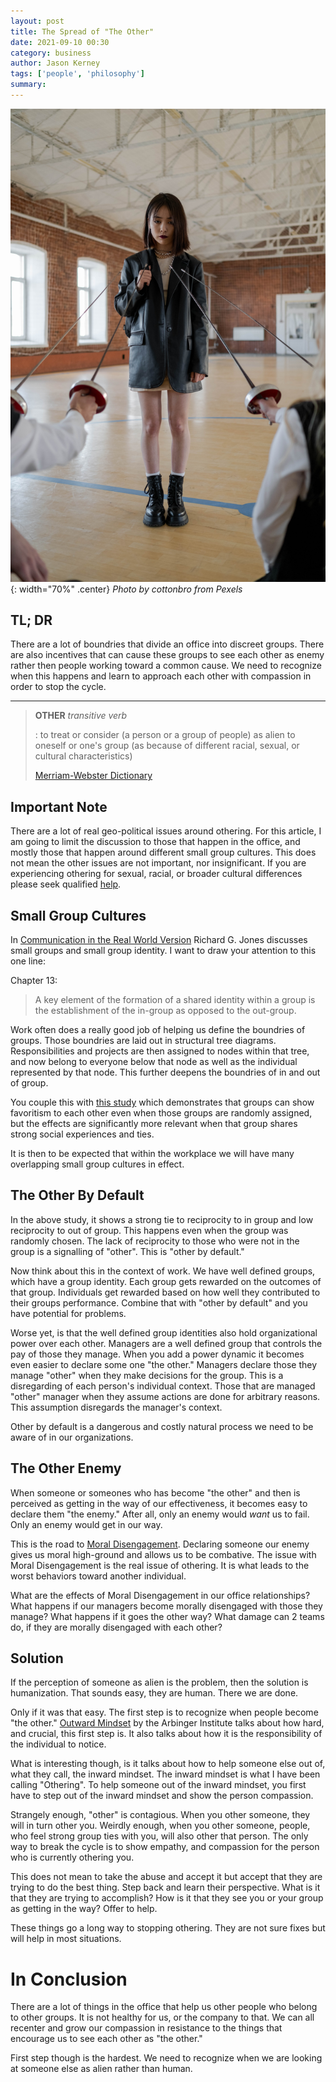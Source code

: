 ```yaml
---
layout: post
title: The Spread of "The Other"
date: 2021-09-10 00:30
category: business
author: Jason Kerney
tags: ['people', 'philosophy']
summary: 
---
```


![Girl with Rapiers pointed at her](/assets/img/posts/2021/09/pexels-cottonbro-7407853.jpg){: width="70%" .center}
_Photo by cottonbro from Pexels_


## TL; DR

There are a lot of boundries that divide an office into discreet groups. There are also incentives that can cause these groups to see each other as enemy rather then people working toward a common cause. We need to recognize when this happens and learn to approach each other with compassion in order to stop the cycle.

---

> **OTHER** _transitive verb_
>
> : to treat or consider (a person or a group of people) as alien to oneself or one's group (as because of different racial, sexual, or cultural characteristics)
>
> [Merriam-Webster Dictionary](https://www.merriam-webster.com/dictionary/other)

## Important Note

There are a lot of real geo-political issues around othering. For this article, I am going to limit the discussion to those that happen in the office, and mostly those that happen around different small group cultures. This does not mean the other issues are not important, nor insignificant. If you are experiencing othering for sexual, racial, or broader cultural differences please seek qualified [help](https://civilrights.justice.gov/).

## Small Group Cultures

In [Communication in the Real World Version](https://www.amazon.com/Communication-Real-World-Version-2-1/dp/1453335927/ref=pd_sbs_2/147-4649034-8855446?pd_rd_w=vZW4J&pf_rd_p=0f56f70f-21e6-4d11-bb4a-bcdb928a3c5a&pf_rd_r=28A4J8R17PXS0BT7PKAT&pd_rd_r=8dc3d381-2d0c-4a51-a164-290edce8b886&pd_rd_wg=0JdA6&pd_rd_i=1453335927&psc=1) Richard G. Jones discusses small groups and small group identity. I want to draw your attention to this one line:

Chapter 13:

> A key element of the formation of a shared identity within a group is the establishment of the in-group as opposed to the out-group.

Work often does a really good job of helping us define the boundries of groups. Those boundries are laid out in structural tree diagrams. Responsibilities and projects are then assigned to nodes within that tree, and now belong to everyone below that node as well as the individual represented by that node. This further deepens the boundries of in and out of group.

You couple this with [this study](https://nebula.wsimg.com/c319ec16cd6e4eb36847ac97bde6436a?AccessKeyId=6D9673982F271B3E540E&disposition=0&alloworigin=1) which demonstrates that groups can show favoritism to each other even when those groups are randomly assigned, but the effects are significantly more relevant when that group shares strong social experiences and ties.

It is then to be expected that within the workplace we will have many overlapping small group cultures in effect.

## The Other By Default

In the above study, it shows a strong tie to reciprocity to in group and low reciprocity to out of group. This happens even when the group was randomly chosen. The lack of reciprocity to those who were not in the group is a signalling of "other". This is "other by default."

Now think about this in the context of work. We have well defined groups, which have a group identity. Each group gets rewarded on the outcomes of that group. Individuals get rewarded based on how well they contributed to their groups performance. Combine that with "other by default" and you have potential for problems.

Worse yet, is that the well defined group identities also hold organizational power over each other. Managers are a well defined group that controls the pay of those they manage. When you add a power dynamic it becomes even easier to declare some one "the other." Managers declare those they manage "other" when they make decisions for the group. This is a disregarding of each person's individual context. Those that are managed "other" manager when they assume actions are done for arbitrary reasons. This assumption disregards the manager's context.

Other by default is a dangerous and costly natural process we need to be aware of in our organizations.

## The Other Enemy

When someone or someones who has become "the other" and then is perceived as getting in the way of our effectiveness, it becomes easy to declare them "the enemy." After all, only an enemy would _want_ us to fail. Only an enemy would get in our way.

This is the road to [Moral Disengagement](https://en.wikipedia.org/wiki/Moral_disengagement). Declaring someone our enemy gives us moral high-ground and allows us to be combative. The issue with Moral Disengagement is the real issue of othering. It is what leads to the worst behaviors toward another individual.

What are the effects of Moral Disengagement in our office relationships? What happens if our managers become morally disengaged with those they manage? What happens if it goes the other way? What damage can 2 teams do, if they are morally disengaged with each other?

## Solution

If the perception of someone as alien is the problem, then the solution is humanization. That sounds easy, they are human. There we are done.

Only if it was that easy. The first step is to recognize when people become "the other." [Outward Mindset](https://www.amazon.com/Outward-Mindset-Seeing-Beyond-Ourselves/dp/1626567158) by the Arbinger Institute talks about how hard, and crucial, this first step is. It also talks about how it is the responsibility of the individual to notice.

What is interesting though, is it talks about how to help someone else out of, what they call, the inward mindset. The inward mindset is what I have been calling "Othering". To help someone out of the inward mindset, you first have to step out of the inward mindset and show the person compassion.

Strangely enough, "other" is contagious. When you other someone, they will in turn other you. Weirdly enough, when you other someone, people, who feel strong group ties with you, will also other that person. The only way to break the cycle is to show empathy, and compassion for the person who is currently othering you.

This does not mean to take the abuse and accept it but accept that they are trying to do the best thing. Step back and learn their perspective. What is it that they are trying to accomplish? How is it that they see you or your group as getting in the way? Offer to help.

These things go a long way to stopping othering. They are not sure fixes but will help in most situations.

# In Conclusion

There are a lot of things in the office that help us other people who belong to other groups. It is not healthy for us, or the company to that. We can all recenter and grow our compassion in resistance to the things that encourage us to see each other as "the other."

First step though is the hardest. We need to recognize when we are looking at someone else as alien rather than human.
